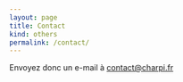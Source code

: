 ```yaml
---
layout: page
title: Contact
kind: others
permalink: /contact/
---
```

Envoyez donc un e-mail à [contact@charpi.fr](mailto:contact@charpi.fr)
